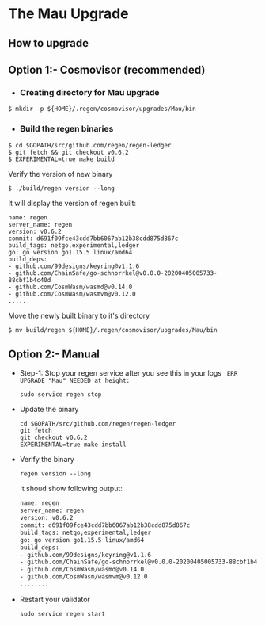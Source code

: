 # The Mau Upgrade

 


## How to upgrade

## Option 1:- Cosmovisor (recommended)

 - ### Creating directory for Mau upgrade
 ```
 $ mkdir -p ${HOME}/.regen/cosmovisor/upgrades/Mau/bin
 ```

 
 - ### Build the regen binaries
 ```
 $ cd $GOPATH/src/github.com/regen/regen-ledger
 $ git fetch && git checkout v0.6.2
 $ EXPERIMENTAL=true make build
 ```
 Verify the version of new binary
 ```
 $ ./build/regen version --long
 ```
 It will display the version of regen built:
 ```
 name: regen
server_name: regen
version: v0.6.2
commit: d691f09fce43cdd7bb6067ab12b38cdd875d867c
build_tags: netgo,experimental,ledger
go: go version go1.15.5 linux/amd64
build_deps:
- github.com/99designs/keyring@v1.1.6
- github.com/ChainSafe/go-schnorrkel@v0.0.0-20200405005733-88cbf1b4c40d
- github.com/CosmWasm/wasmd@v0.14.0
- github.com/CosmWasm/wasmvm@v0.12.0
.....
 ```
 
 Move the newly built binary to it's directory
 ```
 $ mv build/regen ${HOME}/.regen/cosmovisor/upgrades/Mau/bin
 ```
 
 
## Option 2:- Manual 

- Step-1: Stop your regen service after you see this in your logs ` ERR UPGRADE "Mau" NEEDED at height:`
    ```
    sudo service regen stop
    ```

- Update the binary
    ```
    cd $GOPATH/src/github.com/regen/regen-ledger
    git fetch
    git checkout v0.6.2
    EXPERIMENTAL=true make install
    ```
- Verify the binary
    ```
    regen version --long 
    ```
    It shoud show following output:
    ```sh
    name: regen
    server_name: regen
    version: v0.6.2
    commit: d691f09fce43cdd7bb6067ab12b38cdd875d867c
    build_tags: netgo,experimental,ledger
    go: go version go1.15.5 linux/amd64
    build_deps:
    - github.com/99designs/keyring@v1.1.6
    - github.com/ChainSafe/go-schnorrkel@v0.0.0-20200405005733-88cbf1b4c40d
    - github.com/CosmWasm/wasmd@v0.14.0
    - github.com/CosmWasm/wasmvm@v0.12.0
    ........
    ```
- Restart your validator
    ```
    sudo service regen start
    ```



